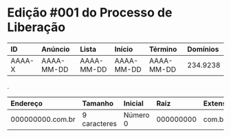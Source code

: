 # Edição #001 do Processo de Liberação

|ID|Anúncio|Lista|Início|Término|Domínios|
|:-|:------|:----|:-----|:------|:-------|
|AAAA-X|AAAA-MM-DD|AAAA-MM-DD|AAAA-MM-DD|AAAA-MM-DD|234.9238|

.

|Endereço|Tamanho|Inicial|Raiz|Extensão|
|:-------|:----------|:------|:---|:-------|
|000000000.com.br|9 caracteres|Número 0|000000000|com.br|
